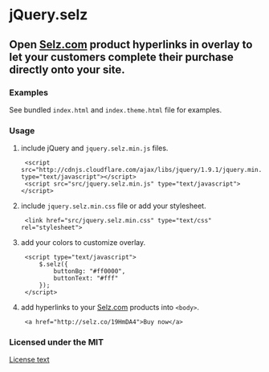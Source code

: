 # jQuery.selz

## Open [Selz.com](https://selz.com) product hyperlinks in overlay to let your customers complete their purchase directly onto your site.

### Examples

See bundled `index.html` and `index.theme.html` file for examples.

### Usage

1. include jQuery and `jquery.selz.min.js` files.

        <script src="http://cdnjs.cloudflare.com/ajax/libs/jquery/1.9.1/jquery.min.js" type="text/javascript"></script>
        <script src="src/jquery.selz.min.js" type="text/javascript"></script>

2. include `jquery.selz.min.css` file or add your stylesheet.

        <link href="src/jquery.selz.min.css" type="text/css" rel="stylesheet">

3. add your colors to customize overlay.

        <script type="text/javascript">
            $.selz({
                buttonBg: "#ff0000",
                buttonText: "#fff"
            });
        </script>

4. add hyperlinks to your [Selz.com](https://selz.com) products into `<body>`.

        <a href="http://selz.co/19HmDA4">Buy now</a>


### Licensed under the MIT

[License text](http://www.opensource.org/licenses/mit-license.php)
